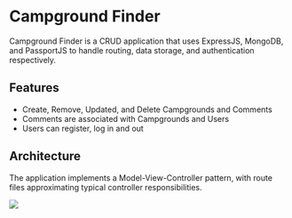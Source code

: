 # Campground Finder
Campground Finder is a CRUD application that uses ExpressJS, MongoDB, and PassportJS to handle
routing, data storage, and authentication respectively.

## Features
- Create, Remove, Updated, and Delete Campgrounds and Comments
- Comments are associated with Campgrounds and Users
- Users can register, log in and out

## Architecture
The application implements a Model-View-Controller pattern,
with route files approximating typical controller responsibilities.


<img src="screenshots/campground-finder-1.png">
